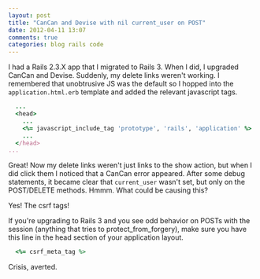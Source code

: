 ```yaml
---
layout: post
title: "CanCan and Devise with nil current_user on POST"
date: 2012-04-11 13:07
comments: true
categories: blog rails code
---
```


I had a Rails 2.3.X app that I migrated to Rails 3.  When I did, I upgraded CanCan and Devise.  Suddenly, my delete links weren't working.  I remembered that unobtrusive JS was the default so I hopped into the <code>application.html.erb</code> template and added the relevant javascript tags.

``` ruby application.html.erb
  ...
  <head>
    ...
    <%= javascript_include_tag 'prototype', 'rails', 'application' %>
    ...
  </head>
...
```

Great!  Now my delete links weren't just links to the show action, but when I did click them I noticed that a CanCan error appeared.  After some debug statements, it became clear that <code>current_user</code> wasn't set, but only on the POST/DELETE methods.  Hmmm.  What could be causing this?

Yes!  The csrf tags!

If you're upgrading to Rails 3 and you see odd behavior on POSTs with the session (anything that tries to protect_from_forgery), make sure you have this line in the head section of your application layout.

``` ruby
  <%= csrf_meta_tag %>
```

Crisis, averted.
